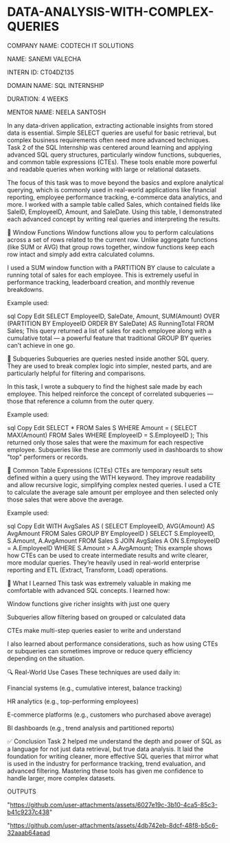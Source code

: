 # DATA-ANALYSIS-WITH-COMPLEX-QUERIES

COMPANY NAME: CODTECH IT SOLUTIONS

NAME: SANEMI VALECHA

INTERN ID:  CT04DZ135

DOMAIN NAME: SQL INTERNSHIP

DURATION: 4 WEEKS

MENTOR NAME: NEELA SANTOSH


In any data-driven application, extracting actionable insights from stored data is essential. Simple SELECT queries are useful for basic retrieval, but complex business requirements often need more advanced techniques. Task 2 of the SQL Internship was centered around learning and applying advanced SQL query structures, particularly window functions, subqueries, and common table expressions (CTEs). These tools enable more powerful and readable queries when working with large or relational datasets.

The focus of this task was to move beyond the basics and explore analytical querying, which is commonly used in real-world applications like financial reporting, employee performance tracking, e-commerce data analytics, and more. I worked with a sample table called Sales, which contained fields like SaleID, EmployeeID, Amount, and SaleDate. Using this table, I demonstrated each advanced concept by writing real queries and interpreting the results.

🔹 Window Functions
Window functions allow you to perform calculations across a set of rows related to the current row. Unlike aggregate functions (like SUM or AVG) that group rows together, window functions keep each row intact and simply add extra calculated columns.

I used a SUM window function with a PARTITION BY clause to calculate a running total of sales for each employee. This is extremely useful in performance tracking, leaderboard creation, and monthly revenue breakdowns.

Example used:

sql
Copy
Edit
SELECT 
  EmployeeID,
  SaleDate,
  Amount,
  SUM(Amount) OVER (PARTITION BY EmployeeID ORDER BY SaleDate) AS RunningTotal
FROM Sales;
This query returned a list of sales for each employee along with a cumulative total — a powerful feature that traditional GROUP BY queries can't achieve in one go.

🔹 Subqueries
Subqueries are queries nested inside another SQL query. They are used to break complex logic into simpler, nested parts, and are particularly helpful for filtering and comparisons.

In this task, I wrote a subquery to find the highest sale made by each employee. This helped reinforce the concept of correlated subqueries — those that reference a column from the outer query.

Example used:

sql
Copy
Edit
SELECT *
FROM Sales S
WHERE Amount = (
    SELECT MAX(Amount)
    FROM Sales
    WHERE EmployeeID = S.EmployeeID
);
This returned only those sales that were the maximum for each respective employee. Subqueries like these are commonly used in dashboards to show "top" performers or records.

🔹 Common Table Expressions (CTEs)
CTEs are temporary result sets defined within a query using the WITH keyword. They improve readability and allow recursive logic, simplifying complex nested queries. I used a CTE to calculate the average sale amount per employee and then selected only those sales that were above the average.

Example used:

sql
Copy
Edit
WITH AvgSales AS (
  SELECT EmployeeID, AVG(Amount) AS AvgAmount
  FROM Sales
  GROUP BY EmployeeID
)
SELECT S.EmployeeID, S.Amount, A.AvgAmount
FROM Sales S
JOIN AvgSales A ON S.EmployeeID = A.EmployeeID
WHERE S.Amount > A.AvgAmount;
This example shows how CTEs can be used to create intermediate results and write clearer, more modular queries. They’re heavily used in real-world enterprise reporting and ETL (Extract, Transform, Load) operations.

🧠 What I Learned
This task was extremely valuable in making me comfortable with advanced SQL concepts. I learned how:

Window functions give richer insights with just one query

Subqueries allow filtering based on grouped or calculated data

CTEs make multi-step queries easier to write and understand

I also learned about performance considerations, such as how using CTEs or subqueries can sometimes improve or reduce query efficiency depending on the situation.

🔍 Real-World Use Cases
These techniques are used daily in:

Financial systems (e.g., cumulative interest, balance tracking)

HR analytics (e.g., top-performing employees)

E-commerce platforms (e.g., customers who purchased above average)

BI dashboards (e.g., trend analysis and partitioned reports)

✅ Conclusion
Task 2 helped me understand the depth and power of SQL as a language for not just data retrieval, but true data analysis. It laid the foundation for writing cleaner, more effective SQL queries that mirror what is used in the industry for performance tracking, trend evaluation, and advanced filtering. Mastering these tools has given me confidence to handle larger, more complex datasets.


OUTPUTS

"https://github.com/user-attachments/assets/6027e19c-3b10-4ca5-85c3-b41c9237c438"

"https://github.com/user-attachments/assets/4db742eb-8dcf-48f8-b5c6-32aaab64aead

